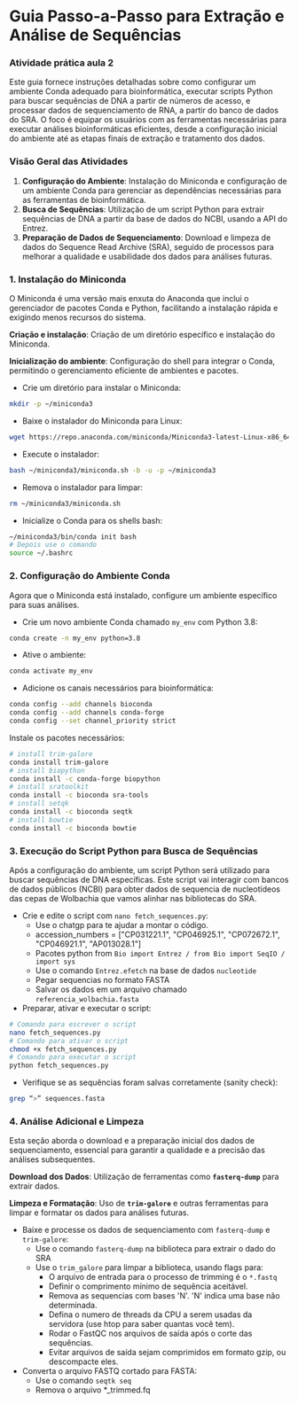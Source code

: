 # Guia Passo-a-Passo para Extração e Análise de Sequências

### Atividade prática aula 2

Este guia fornece instruções detalhadas sobre como configurar um ambiente Conda adequado para bioinformática, executar scripts Python para buscar sequências de DNA a partir de números de acesso, e processar dados de sequenciamento de RNA, a partir do banco de dados do SRA. O foco é equipar os usuários com as ferramentas necessárias para executar análises bioinformáticas eficientes, desde a configuração inicial do ambiente até as etapas finais de extração e tratamento dos dados.

### **Visão Geral das Atividades**

1. **Configuração do Ambiente**: Instalação do Miniconda e configuração de um ambiente Conda para gerenciar as dependências necessárias para as ferramentas de bioinformática.
2. **Busca de Sequências**: Utilização de um script Python para extrair sequências de DNA a partir da base de dados do NCBI, usando a API do Entrez.
3. **Preparação de Dados de Sequenciamento**: Download e limpeza de dados do Sequence Read Archive (SRA), seguido de processos para melhorar a qualidade e usabilidade dos dados para análises futuras.

### **1. Instalação do Miniconda**

O Miniconda é uma versão mais enxuta do Anaconda que inclui o gerenciador de pacotes Conda e Python, facilitando a instalação rápida e exigindo menos recursos do sistema.

**Criação e instalação**: Criação de um diretório específico e instalação do Miniconda.

**Inicialização do ambiente**: Configuração do shell para integrar o Conda, permitindo o gerenciamento eficiente de ambientes e pacotes.

- Crie um diretório para instalar o Miniconda:

```bash
mkdir -p ~/miniconda3
```

- Baixe o instalador do Miniconda para Linux:

```bash
wget https://repo.anaconda.com/miniconda/Miniconda3-latest-Linux-x86_64.sh -O ~/miniconda3/miniconda.sh
```

- Execute o instalador:

```bash
bash ~/miniconda3/miniconda.sh -b -u -p ~/miniconda3
```

- Remova o instalador para limpar:

```bash
rm ~/miniconda3/miniconda.sh
```

- Inicialize o Conda para os shells bash:

```bash
~/miniconda3/bin/conda init bash
# Depois use o comando
source ~/.bashrc
```

### 2. Configuração do Ambiente Conda

Agora que o Miniconda está instalado, configure um ambiente específico para suas análises.

- Crie um novo ambiente Conda chamado `my_env` com Python 3.8:

```bash
conda create -n my_env python=3.8
```

- Ative o ambiente:

```bash
conda activate my_env
```

- Adicione os canais necessários para bioinformática:

```bash
conda config --add channels bioconda
conda config --add channels conda-forge
conda config --set channel_priority strict
```

Instale os pacotes necessários:

```bash
# install trim-galore
conda install trim-galore
# install biopython
conda install -c conda-forge biopython
# install sratoolkit
conda install -c bioconda sra-tools
# install setqk
conda install -c bioconda seqtk
# install bowtie 
conda install -c bioconda bowtie
```

### 3. Execução do Script Python para Busca de Sequências

Após a configuração do ambiente, um script Python será utilizado para buscar sequências de DNA específicas. Este script vai interagir com bancos de dados públicos (NCBI) para obter dados de sequencia de nucleotídeos das cepas de Wolbachia que vamos alinhar nas bibliotecas do SRA.

- Crie e edite o script com `nano fetch_sequences.py`:
    - Use o chatgp para te ajudar a montar o código.
    - accession_numbers = ["CP031221.1", "CP046925.1", "CP072672.1", "CP046921.1", "AP013028.1"]
    - Pacotes python from `Bio import Entrez / from Bio import SeqIO / import sys`
    - Use o comando `Entrez.efetch` na base de dados `nucleotide`
    - Pegar sequencias no formato FASTA
    - Salvar os dados em um arquivo chamado `referencia_wolbachia.fasta`
- Preparar, ativar e executar o script:

```bash
# Comando para escrever o script
nano fetch_sequences.py
# Comando para ativar o script
chmod +x fetch_sequences.py
# Comando para executar o script
python fetch_sequences.py
```

- Verifique se as sequências foram salvas corretamente (sanity check):

```bash
grep “>” sequences.fasta
```

### 4. Análise Adicional e Limpeza

Esta seção aborda o download e a preparação inicial dos dados de sequenciamento, essencial para garantir a qualidade e a precisão das análises subsequentes.

**Download dos Dados**: Utilização de ferramentas como **`fasterq-dump`** para extrair dados.

**Limpeza e Formatação**: Uso de **`trim-galore`** e outras ferramentas para limpar e formatar os dados para análises futuras.

- Baixe e processe os dados de sequenciamento com `fasterq-dump` e `trim-galore`:
    - Use o comando `fasterq-dump` na biblioteca para extrair o dado do SRA
    - Use o `trim_galore` para limpar a biblioteca, usando flags para:
        - O arquivo de entrada para o processo de trimming é o `*.fastq`
        - Definir o comprimento mínimo de sequência aceitável.
        - Remova as sequencias com bases 'N'. 'N' indica uma base não determinada.
        - Defina o numero de threads da CPU a serem usadas da servidora (use htop para saber quantas você tem).
        - Rodar o FastQC nos arquivos de saída após o corte das sequências.
        - Evitar arquivos de saída sejam comprimidos em formato gzip, ou descompacte eles.
- Converta o arquivo FASTQ cortado para FASTA:
    - Use o comando `seqtk seq`
    - Remova o arquivo *_trimmed.fq